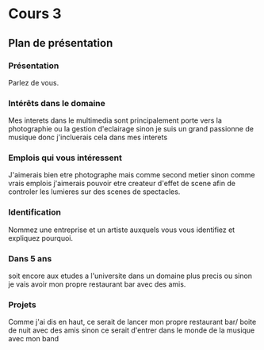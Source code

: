 # Cours 3
## Plan de présentation

### Présentation
Parlez de vous. 

### Intérêts dans le domaine
Mes interets dans le multimedia sont principalement porte vers la photographie ou la gestion d'eclairage sinon je suis un grand passionne de musique donc 
j'incluerais cela dans mes interets
### Emplois qui vous intéressent
J'aimerais bien etre photographe mais comme second metier sinon comme vrais emplois j'aimerais pouvoir etre createur d'effet de scene afin de controler les lumieres sur des scenes de spectacles.

### Identification
Nommez une entreprise et un artiste auxquels vous vous identifiez et expliquez pourquoi. 

### Dans 5 ans
soit encore aux etudes a l'universite dans un domaine plus precis ou sinon je vais avoir mon propre restaurant bar avec des amis.

### Projets
Comme j'ai dis en haut, ce serait de lancer mon propre restaurant bar/ boite de nuit avec des amis sinon ce serait d'entrer dans le monde de la musique avec mon band
